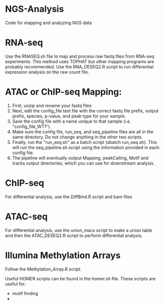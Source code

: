 # NGS-Analysis
Code for mapping and analyzing NGS data

# RNA-seq 
Use the RNASEQ.sh file to map and process raw fastq files from RNA-seq experiments. This method uses TOPHAT but other mapping programs are probably recommended. 
Use the RNA_DESEQ2.R script to run differential expression analysis on the raw count file. 

# ATAC or ChIP-seq Mapping:
1. First, unzip and rename your fastq files
2. Next, edit the config_file text file with the correct fastq file prefix, output prefix, species, p-value, and peak type for your sample.
3. Save the config file with a name unique to that sample (i.e. "config_file_WT1").
4. Make sure the config file, run_seq, and seq_pipeline files are all in the same directory. Do not change anything in the other two scripts.
5. Finally, run the "run_seq.sh" as a batch script (sbatch run_seq.sh). This will run the seq_pipeline.sh script using the information provided in each config file. 
6. The pipeline will eventually output Mapping, peakCalling, Motif and tracks output directories, which you can use for downstream analysis.

# ChIP-seq 
For differential analysis, use the DiffBind.R script and bam files

# ATAC-seq 
For differential analysis, use the union_macs script to make a union table and then the ATAC_DESEQ2.R script to perform differential analysis. 

# Illumina Methylation Arrays
Follow the Methylation_Array.R script. 

Useful HOMER scripts can be found in the homer.sh file. These scripts are useful for:
- motif finding
- 
